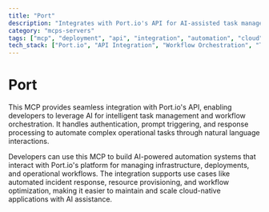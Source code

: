 ```yaml
---
title: "Port"
description: "Integrates with Port.io's API for AI-assisted task management and workflow orchestration with authentication and response handling."
category: "mcps-servers"
tags: ["mcp", "deployment", "api", "integration", "automation", "cloud"]
tech_stack: ["Port.io", "API Integration", "Workflow Orchestration", "Task Automation", "Cloud Infrastructure"]
---
```


# Port

This MCP provides seamless integration with Port.io's API, enabling developers to leverage AI for intelligent task management and workflow orchestration. It handles authentication, prompt triggering, and response processing to automate complex operational tasks through natural language interactions.

Developers can use this MCP to build AI-powered automation systems that interact with Port.io's platform for managing infrastructure, deployments, and operational workflows. The integration supports use cases like automated incident response, resource provisioning, and workflow optimization, making it easier to maintain and scale cloud-native applications with AI assistance.
